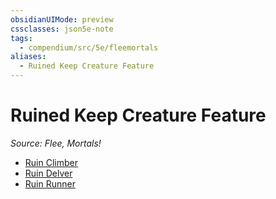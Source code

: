 ```yaml
---
obsidianUIMode: preview
cssclasses: json5e-note
tags:
  - compendium/src/5e/fleemortals
aliases:
  - Ruined Keep Creature Feature
---
```

# Ruined Keep Creature Feature
*Source: Flee, Mortals!* 

- [Ruin Climber](2-Mechanics/CLI/optional-features/ruin-climber-fleemortals.md)
- [Ruin Delver](2-Mechanics/CLI/optional-features/ruin-delver-fleemortals.md)
- [Ruin Runner](2-Mechanics/CLI/optional-features/ruin-runner-fleemortals.md)